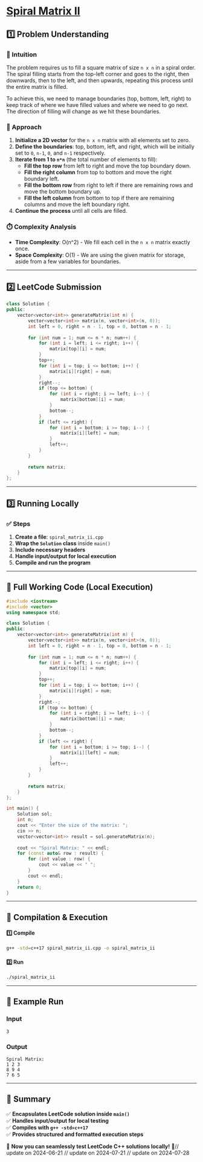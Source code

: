 # **[Spiral Matrix II](https://leetcode.com/problems/spiral-matrix-ii/description/)**  

## **1️⃣ Problem Understanding**  
### **📌 Intuition**  
The problem requires us to fill a square matrix of size `n x n` in a spiral order. The spiral filling starts from the top-left corner and goes to the right, then downwards, then to the left, and then upwards, repeating this process until the entire matrix is filled.

To achieve this, we need to manage boundaries (top, bottom, left, right) to keep track of where we have filled values and where we need to go next. The direction of filling will change as we hit these boundaries.

### **🚀 Approach**  
1. **Initialize a 2D vector** for the `n x n` matrix with all elements set to zero.
2. **Define the boundaries**: top, bottom, left, and right, which will be initially set to `0`, `n-1`, `0`, and `n-1` respectively.
3. **Iterate from 1 to `n*n`** (the total number of elements to fill):
   - **Fill the top row** from left to right and move the top boundary down.
   - **Fill the right column** from top to bottom and move the right boundary left.
   - **Fill the bottom row** from right to left if there are remaining rows and move the bottom boundary up.
   - **Fill the left column** from bottom to top if there are remaining columns and move the left boundary right.
4. **Continue the process** until all cells are filled.

### **⏱️ Complexity Analysis**  
- **Time Complexity**: O(n^2) - We fill each cell in the `n x n` matrix exactly once.
- **Space Complexity**: O(1) - We are using the given matrix for storage, aside from a few variables for boundaries.

---  

## **2️⃣ LeetCode Submission**  
```cpp
class Solution {
public:
    vector<vector<int>> generateMatrix(int n) {
        vector<vector<int>> matrix(n, vector<int>(n, 0));
        int left = 0, right = n - 1, top = 0, bottom = n - 1;
        
        for (int num = 1; num <= n * n; num++) {
            for (int i = left; i <= right; i++) {
                matrix[top][i] = num;
            }
            top++;
            for (int i = top; i <= bottom; i++) {
                matrix[i][right] = num;
            }
            right--;
            if (top <= bottom) {
                for (int i = right; i >= left; i--) {
                    matrix[bottom][i] = num;
                }
                bottom--;
            }
            if (left <= right) {
                for (int i = bottom; i >= top; i--) {
                    matrix[i][left] = num;
                }
                left++;
            }
        }
        
        return matrix;
    }
};
```  

---  

## **3️⃣ Running Locally**  
### **✅ Steps**  
1. **Create a file**: `spiral_matrix_ii.cpp`  
2. **Wrap the `Solution` class** inside `main()`  
3. **Include necessary headers**  
4. **Handle input/output for local execution**  
5. **Compile and run the program**  

---  

## **📝 Full Working Code (Local Execution)**  
```cpp
#include <iostream>
#include <vector>
using namespace std;

class Solution {
public:
    vector<vector<int>> generateMatrix(int n) {
        vector<vector<int>> matrix(n, vector<int>(n, 0));
        int left = 0, right = n - 1, top = 0, bottom = n - 1;
        
        for (int num = 1; num <= n * n; num++) {
            for (int i = left; i <= right; i++) {
                matrix[top][i] = num;
            }
            top++;
            for (int i = top; i <= bottom; i++) {
                matrix[i][right] = num;
            }
            right--;
            if (top <= bottom) {
                for (int i = right; i >= left; i--) {
                    matrix[bottom][i] = num;
                }
                bottom--;
            }
            if (left <= right) {
                for (int i = bottom; i >= top; i--) {
                    matrix[i][left] = num;
                }
                left++;
            }
        }
        
        return matrix;
    }
};

int main() {
    Solution sol;
    int n;
    cout << "Enter the size of the matrix: ";
    cin >> n;
    vector<vector<int>> result = sol.generateMatrix(n);
    
    cout << "Spiral Matrix: " << endl;
    for (const auto& row : result) {
        for (int value : row) {
            cout << value << " ";
        }
        cout << endl;
    }
    return 0;
}
```  

---  

## **🔧 Compilation & Execution**  
#### **1️⃣ Compile**  
```bash
g++ -std=c++17 spiral_matrix_ii.cpp -o spiral_matrix_ii
```  

#### **2️⃣ Run**  
```bash
./spiral_matrix_ii
```  

---  

## **🎯 Example Run**  
### **Input**  
```
3
```  
### **Output**  
```
Spiral Matrix: 
1 2 3 
8 9 4 
7 6 5 
```  

---  

## **📌 Summary**  
✅ **Encapsulates LeetCode solution inside `main()`**  
✅ **Handles input/output for local testing**  
✅ **Compiles with `g++ -std=c++17`**  
✅ **Provides structured and formatted execution steps**  

🚀 **Now you can seamlessly test LeetCode C++ solutions locally!** 🚀// update on 2024-06-21
// update on 2024-07-21
// update on 2024-07-28
